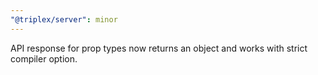 ```yaml
---
"@triplex/server": minor
---
```


API response for prop types now returns an object and works with strict compiler option.

